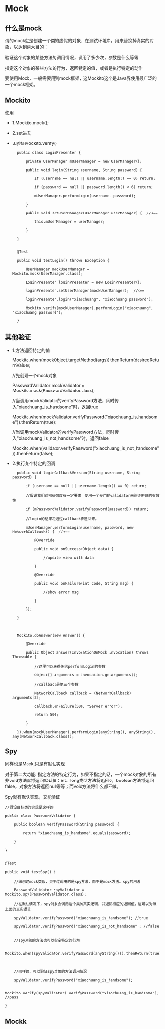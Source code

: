# Mock
 
## 什么是mock
 
谓的mock就是创建一个类的虚假的对象，在测试环境中，用来替换掉真实的对象，以达到两大目的：
 
验证这个对象的某些方法的调用情况，调用了多少次，参数是什么等等
 
指定这个对象的某些方法的行为，返回特定的值，或者是执行特定的动作
 
要使用Mock，一般需要用到mock框架，这Mockito这个是Java界使用最广泛的一个mock框架。
 
## Mockito
 
使用
 
* 1.Mockito.mock();
 
* 2.set进去
 
* 3.验证Mockito.verify()

 
	    public class LoginPresenter {
	 
	        private UserManager mUserManager = new UserManager();
	 
	        public void login(String username, String password) {
	 
	            if (username == null || username.length() == 0) return;
	 
	            if (password == null || password.length() < 6) return;
	 
	            mUserManager.performLogin(username, password);
	 
	        }
	 
	        public void setUserManager(UserManager userManager) {  //<==
	 
	            this.mUserManager = userManager;
	 
	        }
	 
	    }
	 
	 
	    @Test
	 
	    public void testLogin() throws Exception {
	 
	        UserManager mockUserManager = Mockito.mock(UserManager.class);
	 
	        LoginPresenter loginPresenter = new LoginPresenter();
	 
	        loginPresenter.setUserManager(mockUserManager);  //<==
	 
	        loginPresenter.login("xiaochuang", "xiaochuang password");
	 
	        Mockito.verify(mockUserManager).performLogin("xiaochuang", "xiaochuang password");
	 
	    }
	 

 
## 其他验证
 
* 1.方法返回特定的值
 
 
 
    Mockito.when(mockObject.targetMethod(args)).thenReturn(desiredReturnValue);
 
 
 
 
    //先创建一个mock对象
 
    PasswordValidator mockValidator = Mockito.mock(PasswordValidator.class);
 
 
 
    //当调用mockValidator的verifyPassword方法，同时传入"xiaochuang_is_handsome"时，返回true
 
    Mockito.when(mockValidator.verifyPassword("xiaochuang_is_handsome")).thenReturn(true);
 
 
 
    //当调用mockValidator的verifyPassword方法，同时传入"xiaochuang_is_not_handsome"时，返回false
 
    Mockito.when(validator.verifyPassword("xiaochuang_is_not_handsome")).thenReturn(false);
 
 
 
* 2.执行某个特定的回调
 
 
	    public void loginCallbackVersion(String username, String password) {
	 
	        if (username == null || username.length() == 0) return;
	 
	        //假设我们对密码强度有一定要求，使用一个专门的validator来验证密码的有效性
	 
	        if (mPasswordValidator.verifyPassword(password)) return;
	 
	        //login的结果将通过callback传递回来。
	 
	        mUserManager.performLogin(username, password, new NetworkCallback() {  //<==
	 
	            @Override
	 
	            public void onSuccess(Object data) {
	 
	                //update view with data
	 
	            }
	 
	            @Override
	 
	            public void onFailure(int code, String msg) {
	 
	                //show error msg
	 
	            }
	 
	        });
	 
	    }
	 
	 
	 
	    Mockito.doAnswer(new Answer() {
	 
	        @Override
	 
	        public Object answer(InvocationOnMock invocation) throws Throwable {
	 
	            //这里可以获得传给performLogin的参数
	 
	            Object[] arguments = invocation.getArguments();
	 
	            //callback是第三个参数
	 
	            NetworkCallback callback = (NetworkCallback) arguments[2];
	 
	            callback.onFailure(500, "Server error");
	 
	            return 500;
	 
	        }
	 
	    }).when(mockUserManager).performLogin(anyString(), anyString(), any(NetworkCallback.class));
 
 
 
 
## Spy
 
同样也是Mock,只是有默认实现
 
对于第二大功能: 指定方法的特定行为，如果不指定的话，一个mock对象的所有非void方法都将返回默认值：int、long类型方法将返回0，boolean方法将返回false，对象方法将返回null等等；而void方法将什么都不做。
 
Spy就有默认实现，又能验证
 
 
    //假设目标类的实现是这样的
 
    public class PasswordValidator {
 
        public boolean verifyPassword(String password) {
 
            return "xiaochuang_is_handsome".equals(password);
 
        }
 
    }
 
 
    @Test
 
    public void testSpy() {
 
        //跟创建mock类似，只不过调用的是spy方法，而不是mock方法。spy的用法
 
        PasswordValidator spyValidator = Mockito.spy(PasswordValidator.class);
 
        //在默认情况下，spy对象会调用这个类的真实逻辑，并返回相应的返回值，这可以对照上面的真实逻辑
 
        spyValidator.verifyPassword("xiaochuang_is_handsome"); //true
 
        spyValidator.verifyPassword("xiaochuang_is_not_handsome"); //false
 
 
        //spy对象的方法也可以指定特定的行为
 
        Mockito.when(spyValidator.verifyPassword(anyString())).thenReturn(true);
 
 
 
        //同样的，可以验证spy对象的方法调用情况
 
        spyValidator.verifyPassword("xiaochuang_is_handsome");
 
        Mockito.verify(spyValidator).verifyPassword("xiaochuang_is_handsome"); //pass
 
    }
 

## Mockk
